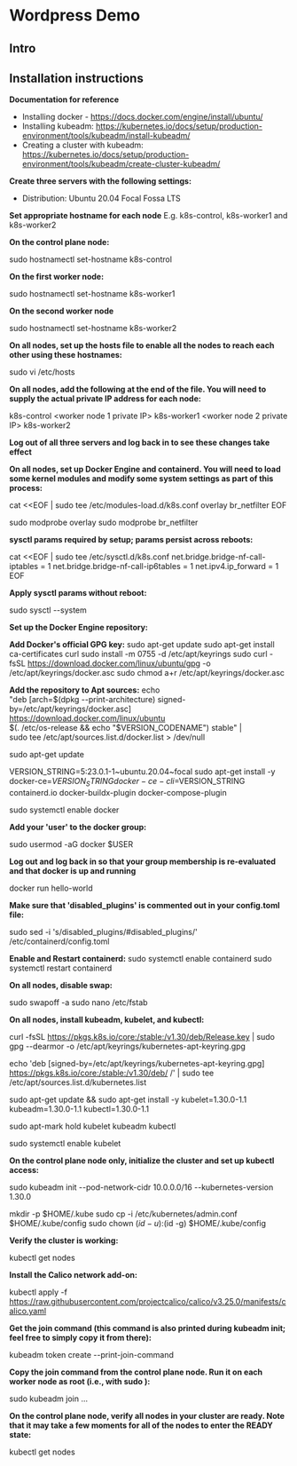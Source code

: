 # Wordpress Demo

## Intro

## Installation instructions

__Documentation for reference__
- Installing docker - https://docs.docker.com/engine/install/ubuntu/
- Installing kubeadm: https://kubernetes.io/docs/setup/production-environment/tools/kubeadm/install-kubeadm/
- Creating a cluster with kubeadm: https://kubernetes.io/docs/setup/production-environment/tools/kubeadm/create-cluster-kubeadm/


__Create three servers with the following settings:__

- Distribution: Ubuntu 20.04 Focal Fossa LTS

__Set appropriate hostname for each node__
E.g. k8s-control, k8s-worker1 and k8s-worker2

__On the control plane node:__

sudo hostnamectl set-hostname k8s-control

__On the first worker node:__

sudo hostnamectl set-hostname k8s-worker1

__On the second worker node__

sudo hostnamectl set-hostname k8s-worker2

__On all nodes, set up the hosts file to enable all the nodes to reach each other using these hostnames:__

sudo vi /etc/hosts

__On all nodes, add the following at the end of the file. You will need to supply the actual private IP address for each node:__

<control plane node private IP> k8s-control
<worker node 1 private IP> k8s-worker1
<worker node 2 private IP> k8s-worker2

__Log out of all three servers and log back in to see these changes take effect__

__On all nodes, set up Docker Engine and containerd. You will need to load some kernel modules and modify some system settings as part of this
process:__

cat <<EOF | sudo tee /etc/modules-load.d/k8s.conf
overlay
br_netfilter
EOF

sudo modprobe overlay
sudo modprobe br_netfilter

__sysctl params required by setup; params persist across reboots:__

cat <<EOF | sudo tee /etc/sysctl.d/k8s.conf
net.bridge.bridge-nf-call-iptables  = 1
net.bridge.bridge-nf-call-ip6tables = 1
net.ipv4.ip_forward                 = 1
EOF

__Apply sysctl params without reboot:__

sudo sysctl --system

__Set up the Docker Engine repository:__

__Add Docker's official GPG key:__
sudo apt-get update
sudo apt-get install ca-certificates curl
sudo install -m 0755 -d /etc/apt/keyrings
sudo curl -fsSL https://download.docker.com/linux/ubuntu/gpg -o /etc/apt/keyrings/docker.asc
sudo chmod a+r /etc/apt/keyrings/docker.asc

__Add the repository to Apt sources:__
echo \
  "deb [arch=$(dpkg --print-architecture) signed-by=/etc/apt/keyrings/docker.asc] https://download.docker.com/linux/ubuntu \
  $(. /etc/os-release && echo "$VERSION_CODENAME") stable" | \
  sudo tee /etc/apt/sources.list.d/docker.list > /dev/null
  
sudo apt-get update

VERSION_STRING=5:23.0.1-1~ubuntu.20.04~focal
sudo apt-get install -y docker-ce=$VERSION_STRING docker-ce-cli=$VERSION_STRING containerd.io docker-buildx-plugin docker-compose-plugin

sudo systemctl enable docker


__Add your 'user' to the docker group:__

sudo usermod -aG docker $USER

__Log out and log back in so that your group membership is re-evaluated and that docker is up and running__

docker run hello-world

__Make sure that 'disabled_plugins' is commented out in your config.toml file:__

sudo sed -i 's/disabled_plugins/#disabled_plugins/' /etc/containerd/config.toml

__Enable and Restart containerd:__
sudo systemctl enable containerd
sudo systemctl restart containerd



__On all nodes, disable swap:__

sudo swapoff -a
sudo nano /etc/fstab

__On all nodes, install kubeadm, kubelet, and kubectl:__

curl -fsSL https://pkgs.k8s.io/core:/stable:/v1.30/deb/Release.key | sudo gpg --dearmor -o /etc/apt/keyrings/kubernetes-apt-keyring.gpg

echo 'deb [signed-by=/etc/apt/keyrings/kubernetes-apt-keyring.gpg] https://pkgs.k8s.io/core:/stable:/v1.30/deb/ /' | sudo tee /etc/apt/sources.list.d/kubernetes.list

sudo apt-get update && sudo apt-get install -y kubelet=1.30.0-1.1 kubeadm=1.30.0-1.1 kubectl=1.30.0-1.1

sudo apt-mark hold kubelet kubeadm kubectl

sudo systemctl enable kubelet

__On the control plane node only, initialize the cluster and set up kubectl access:__

sudo kubeadm init --pod-network-cidr 10.0.0.0/16 --kubernetes-version 1.30.0

mkdir -p $HOME/.kube
sudo cp -i /etc/kubernetes/admin.conf $HOME/.kube/config
sudo chown $(id -u):$(id -g) $HOME/.kube/config

__Verify the cluster is working:__

kubectl get nodes

__Install the Calico network add-on:__

kubectl apply -f https://raw.githubusercontent.com/projectcalico/calico/v3.25.0/manifests/calico.yaml

__Get the join command (this command is also printed during kubeadm init; feel free to simply copy it from there):__

kubeadm token create --print-join-command

__Copy the join command from the control plane node. Run it on each worker node as root (i.e., with sudo ):__

sudo kubeadm join ...

__On the control plane node, verify all nodes in your cluster are ready. Note that it may take a few moments for all of the nodes to enter the READY state:__

kubectl get nodes
